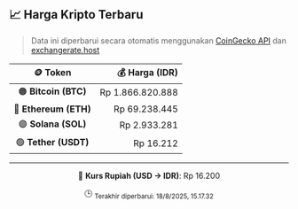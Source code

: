 

<!-- HARGA_KRIPTO -->
## 📈 Harga Kripto Terbaru

> Data ini diperbarui secara otomatis menggunakan [CoinGecko API](https://www.coingecko.com/) dan [exchangerate.host](https://exchangerate.host/)

<div align="center">

| 🪙 Token | 💰 Harga (IDR) |
|:------:|---------------:|
| 🟠 **Bitcoin (BTC)**   | Rp 1.866.820.888 |
| 🔵 **Ethereum (ETH)**  | Rp 69.238.445 |
| 🟣 **Solana (SOL)**    | Rp 2.933.281 |
| 🟢 **Tether (USDT)**   | Rp 16.212 |

---

💱 **Kurs Rupiah (USD → IDR)**: Rp 16.200

🕒 <sub>Terakhir diperbarui: 18/8/2025, 15.17.32</sub>

</div>
<!-- /HARGA_KRIPTO -->